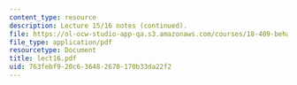 ```yaml
---
content_type: resource
description: Lecture 15/16 notes (continued).
file: https://ol-ocw-studio-app-qa.s3.amazonaws.com/courses/18-409-behavior-of-algorithms-spring-2002/763febf920c636482670170b33da22f2_lect16.pdf
file_type: application/pdf
resourcetype: Document
title: lect16.pdf
uid: 763febf9-20c6-3648-2670-170b33da22f2
---
```

